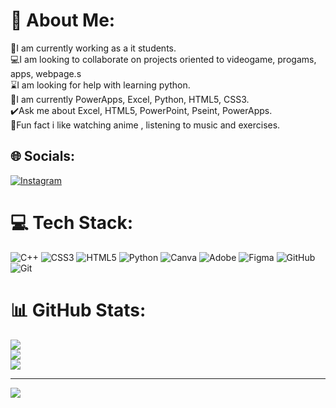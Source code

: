 # 💫 About Me:
🔆I am currently working as a it students.<br> 💻I am looking to collaborate on  projects oriented to videogame, progams, apps, webpage.s<br>⌛I am looking for help with learning python.<br>📝I am currently PowerApps, Excel, Python, HTML5, CSS3.<br>✔️Ask me about Excel, HTML5, PowerPoint, Pseint, PowerApps.<br>🏅Fun fact i like watching anime , listening to music and exercises.<br>


## 🌐 Socials:
[![Instagram](https://img.shields.io/badge/Instagram-%23E4405F.svg?logo=Instagram&logoColor=white)](https://instagram.com/vefazis.02) 

# 💻 Tech Stack:
![C++](https://img.shields.io/badge/c++-%2300599C.svg?style=for-the-badge&logo=c%2B%2B&logoColor=white) ![CSS3](https://img.shields.io/badge/css3-%231572B6.svg?style=for-the-badge&logo=css3&logoColor=white) ![HTML5](https://img.shields.io/badge/html5-%23E34F26.svg?style=for-the-badge&logo=html5&logoColor=white) ![Python](https://img.shields.io/badge/python-3670A0?style=for-the-badge&logo=python&logoColor=ffdd54) ![Canva](https://img.shields.io/badge/Canva-%2300C4CC.svg?style=for-the-badge&logo=Canva&logoColor=white) ![Adobe](https://img.shields.io/badge/adobe-%23FF0000.svg?style=for-the-badge&logo=adobe&logoColor=white) ![Figma](https://img.shields.io/badge/figma-%23F24E1E.svg?style=for-the-badge&logo=figma&logoColor=white) ![GitHub](https://img.shields.io/badge/github-%23121011.svg?style=for-the-badge&logo=github&logoColor=white) ![Git](https://img.shields.io/badge/git-%23F05033.svg?style=for-the-badge&logo=git&logoColor=white)
# 📊 GitHub Stats:
![](https://github-readme-stats.vercel.app/api?username=usuario0203&theme=dark&hide_border=false&include_all_commits=false&count_private=false)<br/>
![](https://github-readme-streak-stats.herokuapp.com/?user=usuario0203&theme=dark&hide_border=false)<br/>
![](https://github-readme-stats.vercel.app/api/top-langs/?username=usuario0203&theme=dark&hide_border=false&include_all_commits=false&count_private=false&layout=compact)

---
[![](https://visitcount.itsvg.in/api?id=usuario0203&icon=0&color=0)](https://visitcount.itsvg.in)

<!-- Proudly created with GPRM ( https://gprm.itsvg.in ) -->